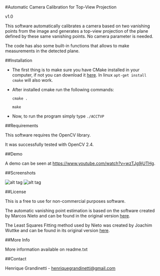#Automatic Camera Calibration for Top-View Projection

v1.0

This software automatically calibrates a camera based on two vanishing points from the image and generates a top-view projection of the plane defined by these same vanishing points. No camera parameter is needed.

The code has also some built-in functions that allows to make measurements in the detected plane.

##Installation

* The first thing is to make sure you have CMake installed in your computer, if not you can download it [here](http://www.cmake.org/download/). In linux `apt-get install cmake` will also work.

* After installed cmake run the following commands:

  `cmake .`

  `make`

* Now, to run the program simply type `./ACCTVP`

##Requirements

This software requires the OpenCV library.

It was successfully tested with OpenCV 2.4.

##Demo

A demo can be seen at https://www.youtube.com/watch?v=wzTJg9jUTHg.

##Screenshots

![alt tag](https://github.com/henriquegrandinetti/ACCTVP/blob/master/scrennshots/screenshot1.png)
![alt tag](https://github.com/henriquegrandinetti/ACCTVP/blob/master/scrennshots/screenshot2.png)

##License

This is a free to use for non-commercial purposes software.

The automatic vanishing point estimation is based on the software created by Marcos Nieto and can be found in the original version [here](www.marcosnieto.net/vanishingPoint).

The Least Squares Fitting method used by Nieto was created by Joachim Wuttke and can be found in its original version [here](www.messen-und-deuten.de/lmfit).

##More Info

More information available on readme.txt

##Contact

Henrique Grandinetti - henriquegrandinetti@gmail.com